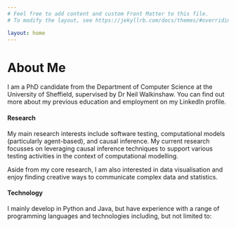 ```yaml
---
# Feel free to add content and custom Front Matter to this file.
# To modify the layout, see https://jekyllrb.com/docs/themes/#overriding-theme-defaults

layout: home
---
```

# About Me
I am a PhD candidate from the Department of Computer Science at the University of Sheffield, supervised by Dr Neil Walkinshaw. You can find out more about my previous education and employment on my LinkedIn profile.

#### Research
My main research interests include software testing, computational models (particularly agent-based), and causal inference. My current research focusses on leveraging causal inference techniques to support various testing activities in the context of computational modelling.

Aside from my core research, I am also interested in data visualisation and enjoy finding creative ways to communicate complex data and statistics.

#### Technology
I mainly develop in Python and Java, but have experience with a range of programming languages and technologies including, but not limited to:

<p align="center">
    <i class="devicon-python-plain technologyIcons"></i>
    <i class="devicon-java-plain technologyIcons"></i>
    <i class="devicon-ruby-plain technologyIcons"></i>
    <i class="devicon-javascript-plain technologyIcons"></i>
    <i class="devicon-angularjs-plain technologyIcons"></i>
    <i class="devicon-git-plain technologyIcons"></i>
</p>
